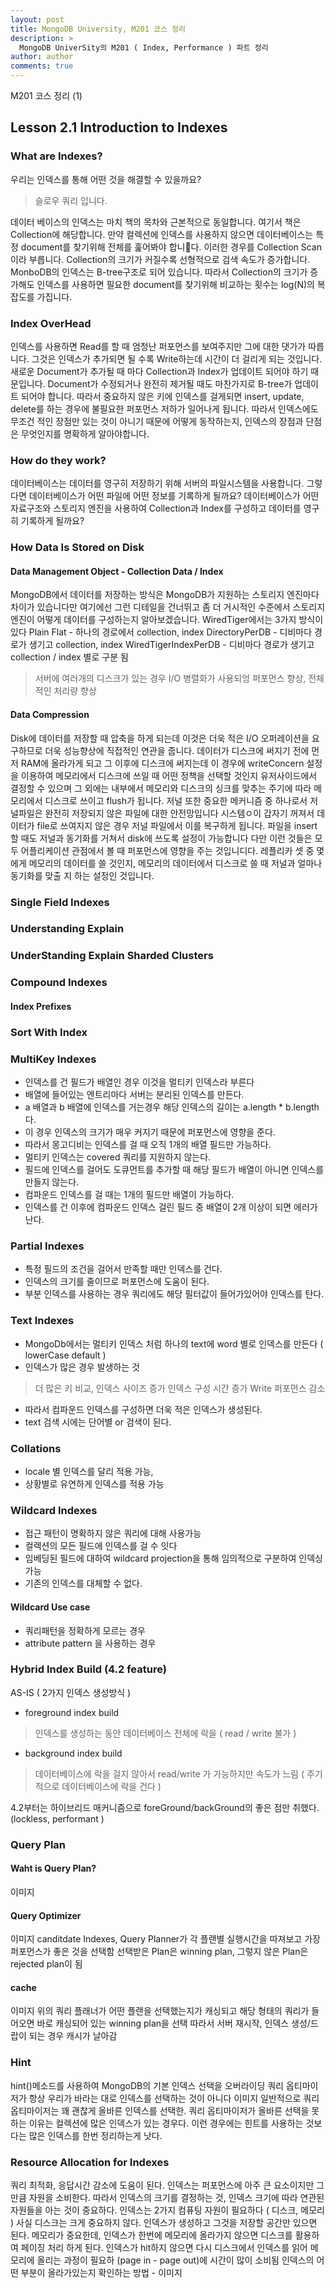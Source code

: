```yaml
---
layout: post
title: MongoDB University, M201 코스 정리
description: >
  MongoDB UniverSity의 M201 ( Index, Performance ) 파트 정리
author: author
comments: true
---
```


M201 코스 정리 (1)

## Lesson 2.1 Introduction to Indexes
### What are Indexes?
우리는 인덱스를 통해 어떤 것을 해결할 수 있을까요?
> 슬로우 쿼리 입니다.

데이터 베이스의 인덱스는 마치 책의 목차와 근본적으로 동일합니다. 여기서 책은 Collection에 해당합니다.
만약 컬렉션에 인덱스를 사용하지 않으면 데이터베이스는 특정 document를 찾기위해 전체를 훑어봐야 합니다.
이러한 경우를 Collection Scan이라 부릅니다. Collection의 크기가 커질수록 선형적으로 검색 속도가
증가합니다. MonboDB의 인덱스는 B-tree구조로 되어 있습니다. 따라서 Collection의 크기가 증가해도
인덱스를 사용하면 필요한 document를 찾기위해 비교하는 횟수는 log(N)의 복잡도를 가집니다.

### Index OverHead
인덱스를 사용하면 Read를 할 때 엄청난 퍼포먼스를 보여주지만 그에 대한 댓가가 따릅니다. 그것은
인덱스가 추가되면 될 수록 Write하는데 시간이 더 걸리게 되는 것입니다. 새로운 Document가 추가될 때 마다
Collection과 Index가 업데이트 되어야 하기 때문입니다. Document가 수정되거나 완전히 제거될 때도
마찬가지로 B-tree가 업데이트 되어야 합니다. 따라서 중요하지 않은 키에 인덱스를 걸게되면 insert, update,
delete를 하는 경우에 불필요한 퍼포먼스 저하가 일어나게 됩니다. 따라서 인덱스에도 무조건 적인 장점만
있는 것이 아니기 때문에 어떻게 동작하는지, 인덱스의 장점과 단점은 무엇인지를 명확하게 알아야합니다.



### How do they work?
데이터베이스는 데이터를 영구히 저장하기 위해 서버의 파일시스템을 사용합니다. 그렇다면 데이터베이스가
어떤 파일에 어떤 정보를 기록하게 될까요? 데이터베이스가 어떤 자료구조와 스토리지 엔진을 사용하여 Collection과
Index를 구성하고 데이터를 영구히 기록하게 될까요?

### How Data Is Stored on Disk
#### Data Management Object - Collection Data / Index
MongoDB에서 데이터를 저장하는 방식은 MongoDB가 지원하는 스토리지 엔진마다 차이가 있습니다만 여기에선
그런 디테일을 건너뛰고 좀 더 거시적인 수준에서 스토리지 엔진이 어떻게 데이터를 구성하는지 알아보겠습니다.
WiredTiger에서는 3가지 방식이 있다
Plain Flat - 하나의 경로에서 collection, index
DirectoryPerDB - 디비마다 경로가 생기고 collection, index
WiredTigerIndexPerDB - 디비마다 경로가 생기고 collection / index 별로 구분 됨
> 서버에 여러개의 디스크가 있는 경우 I/O 병렬화가 사용되엉 퍼포먼스 향상, 전체적인 처리량 향상

#### Data Compression
Disk에 데이터를 저장할 때 압축을 하게 되는데 이것은 더욱 적은 I/O 오퍼레이션을 요구하므로 더욱 성능향상에
직접적인 연관을 줍니다. 데이터가 디스크에 써지기 전에 먼저 RAM에 올라가게 되고 그 이후에 디스크에 써지는데
이 경우에 writeConcern 설정을 이용하여 메모리에서 디스크에 쓰일 때 어떤 정책을 선택할 것인지 유저사이드에서
결정할 수 있으며 그 외에는 내부에서 메모리와 디스크의 싱크를 맞추는 주기에 따라 메모리에서 디스크로 쓰이고
flush가 됩니다. 저널 또한 중요한 메커니즘 중 하나로서 저널파일은 완전히 저장되지 않은 파일에 대한 안전망입니다
시스템ㅇ이 갑자기 꺼져서 데이터가 file로 쓰여지지 않은 경우 저널 파일에서 이를 복구하게 됩니다. 파일을
insert할 때도 저널과 동기화를 거쳐서 disk에 쓰도록 설정이 가능합니다
다만 이런 것들은 모두 어플리케이션 관점에서 볼 때 퍼포먼스에 영향을 주는 것입니디다. 레플리카 셋 중 몇에게
메모리의 데이터를 쓸 것인지, 메모리의 데이터에서 디스크로 쓸 때 저널과 얼마나 동기화를 맞출 지 하는 설정인 것입니다.

### Single Field Indexes

### Understanding Explain

### UnderStanding Explain Sharded Clusters

### Compound Indexes

#### Index Prefixes

### Sort With Index

### MultiKey Indexes
* 인덱스를 건 필드가 배열인 경우 이것을 멀티키 인덱스라 부른다
* 배열에 들어있는 엔트리마다 서버는 분리된 인덱스를 만든다.
* a 배열과 b 배열에 인덱스를 거는경우 해당 인덱스의 길이는 a.length * b.length 다.
* 이 경우 인덱스의 크기가 매우 커지기 때문에 퍼포먼스에 영향을 준다.
* 따라서 몽고디비는 인덱스를 걸 때 오직 1개의 배열 필드만 가능하다.
* 멀티키 인덱스는 covered 쿼리를 지원하지 않는다.
* 필드에 인덱스를 걸어도 도큐먼트를 추가할 때 해당 필드가 배열이 아니면 인덱스를 만들지 않는다.
* 컴파운드 인덱스를 걸 때는 1개의 필드만 배열이 가능하다.
* 인덱스를 건 이후에 컴파운드 인덱스 걸린 필드 중 배열이 2개 이상이 되면 에러가 난다.

### Partial Indexes
* 특정 필드의 조건을 걸어서 만족할 때만 인덱스를 건다.
* 인덱스의 크기를 줄이므로 퍼포먼스에 도움이 된다.
* 부분 인덱스를 사용하는 경우 쿼리에도 해당 필터값이 들어가있어야 인덱스를 탄다.

### Text Indexes
* MongoDb에서는 멀티키 인덱스 처럼 하나의 text에 word 별로 인덱스를 만든다 ( lowerCase default )
* 인덱스가 많은 경우 발생하는 것
> 더 많은 키 비교,
> 인덱스 사이즈 증가
> 인덱스 구성 시간 증가
> Write 퍼포먼스 감소

* 따라서 컴파운드 인덱스를 구성하면 더욱 적은 인덱스가 생성된다.
* text 검색 시에는 단어별 or 검색이 된다.

### Collations
* locale 별 인덱스를 달리 적용 가능,
* 상황별로 유연하게 인덱스를 적용 가능

### Wildcard Indexes
* 접근 패턴이 명확하지 않은 쿼리에 대해 사용가능
* 컬렉션의 모든 필드에 인덱스를 걸 수 잇다
* 임베딩된 필드에 대하여 wildcard projection을 통해 임의적으로 구분하여 인덱싱 가능
* 기존의 인덱스를 대체할 수 없다.

#### Wildcard Use case
* 쿼리패턴을 정확하게 모르는 경우
* attribute pattern 을 사용하는 경우

### Hybrid Index Build (4.2 feature)
AS-IS ( 2가지 인덱스 생성방식 )
* foreground index build
> 인덱스를 생성하는 동안 데이터베이스 전체에 락을  ( read / write 불가 )

* background index build
> 데이터베이스에 락을 걸지 않아서 read/write 가 가능하지만 속도가 느림 ( 주기적으로 데이터베이스에 락을 건다 )

4.2부터는 하이브리드 매커니즘으로 foreGround/backGround의 좋은 점만 취했다. (lockless, performant )

### Query Plan

#### Waht is Query Plan?
이미지
#### Query Optimizer
이미지
canditdate Indexes,
Query Planner가 각 플랜별 실행시간을 따져보고 가장 퍼포먼스가 좋은 것을 선택함
선택받은 Plan은 winning plan, 그렇지 않은 Plan은 rejected plan이 됨
#### cache
이미지
위의 쿼리 플래너가 어떤 플랜을 선택했는지가 캐싱되고
해당 형태의 쿼리가 들어오면 바로 캐싱되어 있는 winning plan을 선택
따라서 서버 재시작, 인덱스 생성/드랍이 되는 경우 캐시가 날아감

### Hint
hint()메소드를 사용하여 MongoDB의 기본 인덱스 선택을 오버라이딩
쿼리 옵티마이저가 항상 우리가 바라는 대로 인덱스를 선택하는 것이 아니다
이미지
일반적으로 쿼리 옵티마이저는 꽤 괜찮게 올바른 인덱스를 선택한.
쿼리 옵티마이저가 올바른 선택을 못하는 이유는 컬렉션에 많은 인덱스가 있는 경우다.
이런 경우에는 힌트를 사용하는 것보다는 많은 인덱스를 한번 정리하는게 낫다.


### Resource Allocation for Indexes
쿼리 최적화, 응답시간 감소에 도움이 된다.
인덱스는 퍼포먼스에 아주 큰 요소이지만 그만큼 자원을 소비한다.
따라서 인덱스의 크기를 결정하는 것, 인덱스 크기에 따라 연관된 자원들을 아는 것이 중요하다.
인덱스는 2가지 컴퓨팅 자원이 필요하다 ( 디스크, 메모리 )
사실 디스크는 크게 중요하지 않다. 인덱스가 생성하고 그것을 저장할 공간만 있으면 된다.
메모리가 중요한데, 인덱스가 한번에 메모리에 올라가지 않으면 디스크를 활용하여
페이징 처리 하게 된다. 인덱스가 hit하지 않으면 다시 디스크에서 인덱스를 읽어 메모리에 올리는 과정이 필요하
(page in - page out)에 시간이 많이 소비됨
인덱스의 어떤 부분이 올라가있는지 확인하는 방법 - 이미지
